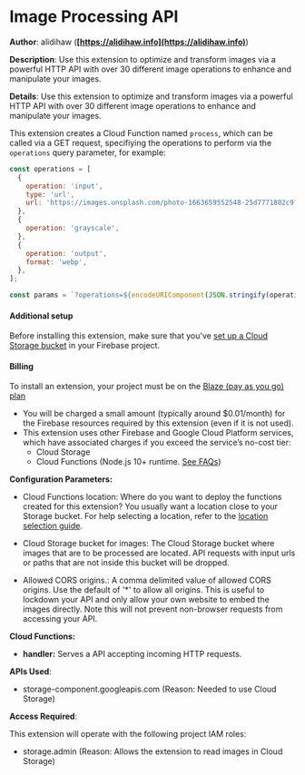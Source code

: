 # Image Processing API

**Author**: alidihaw (**[https://alidihaw.info](https://alidihaw.info)**)

**Description**: Use this extension to optimize and transform images via a powerful HTTP API with over 30 different image operations to enhance and manipulate your images.

**Details**: Use this extension to optimize and transform images via a powerful HTTP API with over 30 different image operations to enhance and manipulate your images.

This extension creates a Cloud Function named `process`, which can be called via a GET request, specifiying
the operations to perform via the `operations` query parameter, for example:

```js
const operations = [
  {
    operation: 'input',
    type: 'url',
    url: 'https://images.unsplash.com/photo-1663659552548-25d7771802c9?ixlib=rb-1.2.1&ixid=MnwxMjA3fDB8MHxwaG90by1wYWdlfHx8fGVufDB8fHx8&auto=format&fit=crop&w=774&q=80',
  },
  {
    operation: 'grayscale',
  },
  {
    operation: 'output',
    format: 'webp',
  },
];

const params = `?operations=${encodeURIComponent(JSON.stringify(operations))}`;
```

#### Additional setup

Before installing this extension, make sure that you've [set up a Cloud Storage bucket](https://firebase.google.com/docs/storage) in your Firebase project.

#### Billing

To install an extension, your project must be on the [Blaze (pay as you go) plan](https://firebase.google.com/pricing)

- You will be charged a small amount (typically around $0.01/month) for the Firebase resources required by this extension (even if it is not used).
- This extension uses other Firebase and Google Cloud Platform services, which have associated charges if you exceed the service’s no-cost tier:
  - Cloud Storage
  - Cloud Functions (Node.js 10+ runtime. [See FAQs](https://firebase.google.com/support/faq#extensions-pricing))

**Configuration Parameters:**

- Cloud Functions location: Where do you want to deploy the functions created for this extension? You usually want a location close to your Storage bucket. For help selecting a location, refer to the [location selection guide](https://firebase.google.com/docs/functions/locations).

- Cloud Storage bucket for images: The Cloud Storage bucket where images that are to be processed are located. API requests with input urls or paths that are not inside this bucket will be dropped.

- Allowed CORS origins.: A comma delimited value of allowed CORS origins. Use the default of '\*' to allow all origins. This is useful to lockdown your API and only allow your own website to embed the images directly. Note this will not prevent non-browser requests from accessing your API.

**Cloud Functions:**

- **handler:** Serves a API accepting incoming HTTP requests.

**APIs Used**:

- storage-component.googleapis.com (Reason: Needed to use Cloud Storage)

**Access Required**:

This extension will operate with the following project IAM roles:

- storage.admin (Reason: Allows the extension to read images in Cloud Storage)
